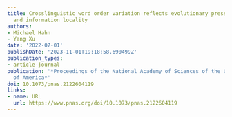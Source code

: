 ```yaml
---
title: Crosslinguistic word order variation reflects evolutionary pressures of dependency
  and information locality
authors:
- Michael Hahn
- Yang Xu
date: '2022-07-01'
publishDate: '2023-11-01T19:18:58.690499Z'
publication_types:
- article-journal
publication: '*Proceedings of the National Academy of Sciences of the United States
  of America*'
doi: 10.1073/pnas.2122604119
links:
- name: URL
  url: https://www.pnas.org/doi/10.1073/pnas.2122604119
---
```

